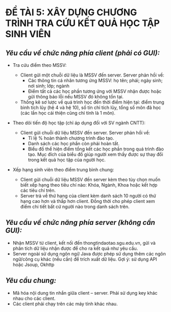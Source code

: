 # ĐỀ TÀI 5: XÂY DỰNG CHƯƠNG TRÌNH TRA CỨU KẾT QUẢ HỌC TẬP SINH VIÊN

## *Yêu cầu về chức năng phía client (phải có GUI):*
- Tra cứu điểm theo MSSV:
  - Client gửi một chuỗi dữ liệu là MSSV đến server. Server phản hồi về:
    - Các thông tin cá nhân tương ứng MSSV: họ tên; phái; ngày sinh; nơi sinh; lớp; ngành
    - Điểm tất cả các học phần tương ứng với MSSV nhận được hoặc gửi thông báo lỗi
nếu MSSV đó không tồn tại.
  - Thống kê sơ lược về quá trình học đến thời điểm hiện tại: điểm trung bình tích lũy (hệ
4 và hệ 10), số tín chỉ tích lũy, tổng số môn đã học (các lần học cải thiện cũng chỉ tính
là 1 môn).

- Theo dõi tiến độ học tập (chỉ áp dụng đối với SV ngành CNTT):
  - Client gửi chuỗi dữ liệu MSSV đến server. Server phản hồi về:
    - Tỉ lệ % hoàn thành chương trình đào tạo.
    - Danh sách các học phần còn phải hoàn tất.
    - Biểu đồ thể hiện điểm tổng kết các học phần trong quá trình đào tạo. Mục đích
của biểu đồ giúp người xem thấy được sự thay đổi trong kết quả học tập của
người học.

- Xếp hạng sinh viên theo điểm trung bình chung:
  - Client gửi chuỗi dữ liệu MSSV đến server kèm theo tùy chọn muốn biết xếp hạng theo
tiêu chí nào: Khóa, Ngành, Khoa hoặc kết hợp các tiêu chí trên.
  - Server trả về thứ hạng của client kèm danh sách 10 người có thứ hạng cao hơn và thấp
hơn client. Đồng thời cho phép client xem điểm chi tiết bất cứ người nào trong danh
sách trên.

## *Yêu cầu về chức năng phía server (không cần GUI):*
- Nhận MSSV từ client, kết nối đến thongtindaotao.sgu.edu.vn, gửi và phân tích dữ liệu nhận
được để cho ra kết quả như yêu cầu.
- Server ngoài sử dụng ngôn ngữ Java được phép sử dụng thêm các ngôn ngữ/công cụ khác (nếu
cần) để trích xuất dữ liệu. Gợi ý: sử dụng API hoặc Jsoup, Okhttp

## *Yêu cầu chung:*
- Mã hóa nội dung tin nhắn giữa client – server. Phải sử dụng key khác nhau cho các client.
- Các client phải chạy trên các máy tính khác nhau.